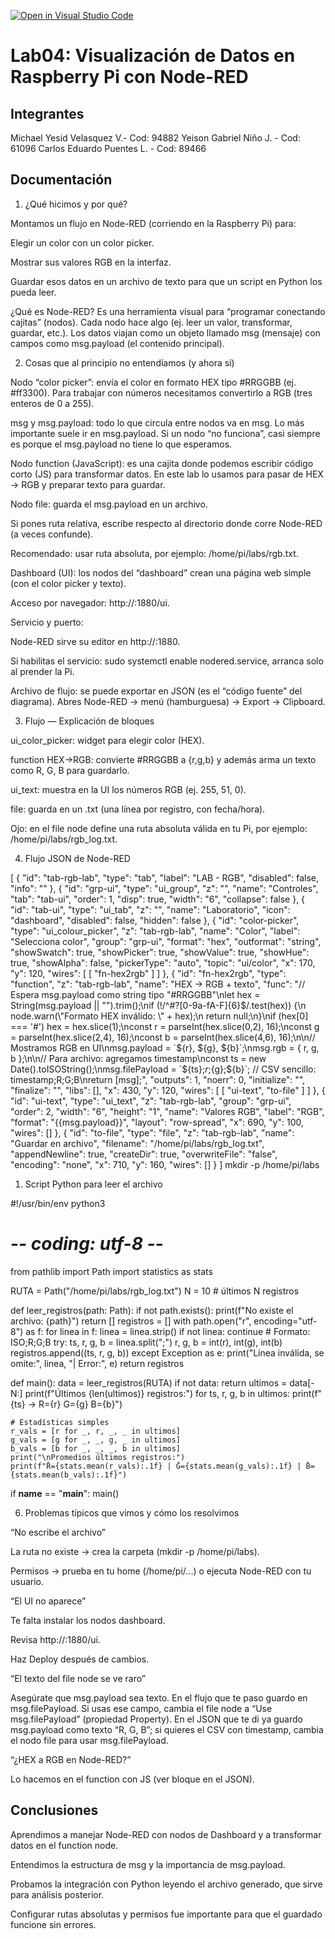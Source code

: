 [![Open in Visual Studio Code](https://classroom.github.com/assets/open-in-vscode-2e0aaae1b6195c2367325f4f02e2d04e9abb55f0b24a779b69b11b9e10269abc.svg)](https://classroom.github.com/online_ide?assignment_repo_id=20887887&assignment_repo_type=AssignmentRepo)
# Lab04: Visualización de Datos en Raspberry Pi con Node-RED 

## Integrantes

Michael Yesid Velasquez V.- Cod: 94882 Yeison Gabriel Niño J. - Cod: 61096 Carlos Eduardo Puentes L. - Cod: 89466


## Documentación

<!-- Incluir diagramas y adjuntar al repositorio, en una carpeta src, el flujo que crearon -->

1) ¿Qué hicimos y por qué?

Montamos un flujo en Node-RED (corriendo en la Raspberry Pi) para:

Elegir un color con un color picker.

Mostrar sus valores RGB en la interfaz.

Guardar esos datos en un archivo de texto para que un script en Python los pueda leer.

¿Qué es Node-RED?
Es una herramienta visual para “programar conectando cajitas” (nodos). Cada nodo hace algo (ej. leer un valor, transformar, guardar, etc.). Los datos viajan como un objeto llamado msg (mensaje) con campos como msg.payload (el contenido principal).

2) Cosas que al principio no entendíamos (y ahora sí)

Nodo “color picker”: envía el color en formato HEX tipo #RRGGBB (ej. #ff3300). Para trabajar con números necesitamos convertirlo a RGB (tres enteros de 0 a 255).

msg y msg.payload: todo lo que circula entre nodos va en msg. Lo más importante suele ir en msg.payload. Si un nodo “no funciona”, casi siempre es porque el msg.payload no tiene lo que esperamos.

Nodo function (JavaScript): es una cajita donde podemos escribir código corto (JS) para transformar datos. En este lab lo usamos para pasar de HEX → RGB y preparar texto para guardar.

Nodo file: guarda el msg.payload en un archivo.

Si pones ruta relativa, escribe respecto al directorio donde corre Node-RED (a veces confunde).

Recomendado: usar ruta absoluta, por ejemplo: /home/pi/labs/rgb.txt.

Dashboard (UI): los nodos del “dashboard” crean una página web simple (con el color picker y texto).

Acceso por navegador: http://<IP>:1880/ui.

Servicio y puerto:

Node-RED sirve su editor en http://<IP>:1880.

Si habilitas el servicio: sudo systemctl enable nodered.service, arranca solo al prender la Pi.

Archivo de flujo: se puede exportar en JSON (es el “código fuente” del diagrama). Abres Node-RED → menú (hamburguesa) → Export → Clipboard.

3) Flujo — Explicación de bloques

ui_color_picker: widget para elegir color (HEX).

function HEX→RGB: convierte #RRGGBB a {r,g,b} y además arma un texto como R, G, B para guardarlo.

ui_text: muestra en la UI los números RGB (ej. 255, 51, 0).

file: guarda en un .txt (una línea por registro, con fecha/hora).

Ojo: en el file node define una ruta absoluta válida en tu Pi, por ejemplo: /home/pi/labs/rgb_log.txt.

4) Flujo JSON de Node-RED

[
  {
    "id": "tab-rgb-lab",
    "type": "tab",
    "label": "LAB - RGB",
    "disabled": false,
    "info": ""
  },
  {
    "id": "grp-ui",
    "type": "ui_group",
    "z": "",
    "name": "Controles",
    "tab": "tab-ui",
    "order": 1,
    "disp": true,
    "width": "6",
    "collapse": false
  },
  {
    "id": "tab-ui",
    "type": "ui_tab",
    "z": "",
    "name": "Laboratorio",
    "icon": "dashboard",
    "disabled": false,
    "hidden": false
  },
  {
    "id": "color-picker",
    "type": "ui_colour_picker",
    "z": "tab-rgb-lab",
    "name": "Color",
    "label": "Selecciona color",
    "group": "grp-ui",
    "format": "hex",
    "outformat": "string",
    "showSwatch": true,
    "showPicker": true,
    "showValue": true,
    "showHue": true,
    "showAlpha": false,
    "pickerType": "auto",
    "topic": "ui/color",
    "x": 170,
    "y": 120,
    "wires": [
      [
        "fn-hex2rgb"
      ]
    ]
  },
  {
    "id": "fn-hex2rgb",
    "type": "function",
    "z": "tab-rgb-lab",
    "name": "HEX → RGB + texto",
    "func": "// Espera msg.payload como string tipo \"#RRGGBB\"\nlet hex = String(msg.payload || \"\").trim();\nif (!/^#?[0-9a-fA-F]{6}$/.test(hex)) {\n    node.warn(\"Formato HEX inválido: \" + hex);\n    return null;\n}\nif (hex[0] === '#') hex = hex.slice(1);\nconst r = parseInt(hex.slice(0,2), 16);\nconst g = parseInt(hex.slice(2,4), 16);\nconst b = parseInt(hex.slice(4,6), 16);\n\n// Mostramos RGB en UI\nmsg.payload = `${r}, ${g}, ${b}`;\nmsg.rgb = { r, g, b };\n\n// Para archivo: agregamos timestamp\nconst ts = new Date().toISOString();\nmsg.filePayload = `${ts};${r};${g};${b}`; // CSV sencillo: timestamp;R;G;B\nreturn [msg];",
    "outputs": 1,
    "noerr": 0,
    "initialize": "",
    "finalize": "",
    "libs": [],
    "x": 430,
    "y": 120,
    "wires": [
      [
        "ui-text",
        "to-file"
      ]
    ]
  },
  {
    "id": "ui-text",
    "type": "ui_text",
    "z": "tab-rgb-lab",
    "group": "grp-ui",
    "order": 2,
    "width": "6",
    "height": "1",
    "name": "Valores RGB",
    "label": "RGB",
    "format": "{{msg.payload}}",
    "layout": "row-spread",
    "x": 690,
    "y": 100,
    "wires": []
  },
  {
    "id": "to-file",
    "type": "file",
    "z": "tab-rgb-lab",
    "name": "Guardar en archivo",
    "filename": "/home/pi/labs/rgb_log.txt",
    "appendNewline": true,
    "createDir": true,
    "overwriteFile": "false",
    "encoding": "none",
    "x": 710,
    "y": 160,
    "wires": []
  }
]
mkdir -p /home/pi/labs

1) Script Python para leer el archivo

#!/usr/bin/env python3
# -*- coding: utf-8 -*-

from pathlib import Path
import statistics as stats

RUTA = Path("/home/pi/labs/rgb_log.txt")
N = 10  # últimos N registros

def leer_registros(path: Path):
    if not path.exists():
        print(f"No existe el archivo: {path}")
        return []
    registros = []
    with path.open("r", encoding="utf-8") as f:
        for linea in f:
            linea = linea.strip()
            if not linea:
                continue
            # Formato: ISO;R;G;B
            try:
                ts, r, g, b = linea.split(";")
                r, g, b = int(r), int(g), int(b)
                registros.append((ts, r, g, b))
            except Exception as e:
                print("Línea inválida, se omite:", linea, "| Error:", e)
    return registros

def main():
    data = leer_registros(RUTA)
    if not data:
        return
    ultimos = data[-N:]
    print(f"Últimos {len(ultimos)} registros:")
    for ts, r, g, b in ultimos:
        print(f"{ts} -> R={r} G={g} B={b}")

    # Estadísticas simples
    r_vals = [r for _, r, _, _ in ultimos]
    g_vals = [g for _, _, g, _ in ultimos]
    b_vals = [b for _, _, _, b in ultimos]
    print("\nPromedios últimos registros:")
    print(f"R̄={stats.mean(r_vals):.1f} | Ḡ={stats.mean(g_vals):.1f} | B̄={stats.mean(b_vals):.1f}")

if __name__ == "__main__":
    main()


6) Problemas típicos que vimos y cómo los resolvimos

“No escribe el archivo”

La ruta no existe → crea la carpeta (mkdir -p /home/pi/labs).

Permisos → prueba en tu home (/home/pi/...) o ejecuta Node-RED con tu usuario.

“El UI no aparece”

Te falta instalar los nodos dashboard.

Revisa http://<IP>:1880/ui.

Haz Deploy después de cambios.

“El texto del file node se ve raro”

Asegúrate que msg.payload sea texto. En el flujo que te paso guardo en msg.filePayload. Si usas ese campo, cambia el file node a “Use msg.filePayload” (propiedad Property). En el JSON que te di ya guardo msg.payload como texto “R, G, B”; si quieres el CSV con timestamp, cambia el nodo file para usar msg.filePayload.

“¿HEX a RGB en Node-RED?”

Lo hacemos en el function con JS (ver bloque en el JSON).
## Conclusiones

Aprendimos a manejar Node-RED con nodos de Dashboard y a transformar datos en el function node.

Entendimos la estructura de msg y la importancia de msg.payload.

Probamos la integración con Python leyendo el archivo generado, que sirve para análisis posterior.

Configurar rutas absolutas y permisos fue importante para que el guardado funcione sin errores.